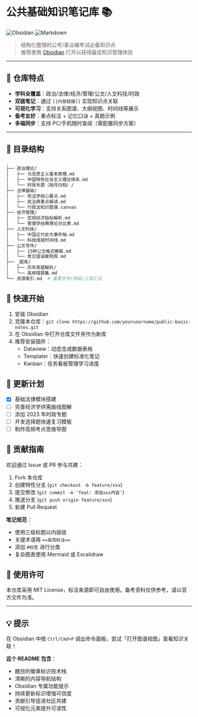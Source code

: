 # 公共基础知识笔记库 📚

![Obsidian](https://img.shields.io/badge/Obsidian-%23483699.svg?style=for-the-badge&logo=obsidian&logoColor=white)
![Markdown](https://img.shields.io/badge/Markdown-%23000000.svg?style=for-the-badge&logo=markdown&logoColor=white)

> 结构化整理的公考/事业编考试必备知识点  
> 推荐使用 [Obsidian](https://obsidian.md/) 打开以获得最佳知识管理体验

---

## 🌟 仓库特点
- **学科全覆盖**：政治/法律/经济/管理/公文/人文科技/时政
- **双链笔记**：通过 `[[内部链接]]` 实现知识点关联
- **可视化学习**：支持关系图谱、大纲视图、时间线等展示
- **备考友好**：重点标注 + 记忆口诀 + 真题示例
- **多端同步**：支持 PC/手机随时查阅（需配置同步方案）

---

## 📂 目录结构
```bash
.
├── 政治理论/
│   ├── 马克思主义基本原理.md
│   ├── 中国特色社会主义理论体系.md
│   └── 时政专题（按月归档）/
├── 法律基础/
│   ├── 宪法学核心要点.md
│   ├── 民法典重点解读.md
│   └── 行政法知识图谱.canvas
├── 经济管理/
│   ├── 宏观经济指标解析.md
│   └── 管理学经典理论对比表.md
├── 人文科技/
│   ├── 中国近代史大事件轴.md
│   └── 科技成就时间线.md
├── 公文写作/
│   ├── 15种公文格式模板.md
│   └── 常见错误案例库.md
├── _题库/
│   ├── 历年真题解析/
│   └── 高频错题集.md
└── 资源索引.md  # 重要文件/网站/工具汇总
```

## 🚀 快速开始
1. 安装 Obsidian
2. 克隆本仓库：`git clone https://github.com/yourusername/public-basic-notes.git`
3. 在 Obsidian 中打开仓库文件夹作为新库
4. 推荐安装插件：
   - Dataview：动态生成数据表格
   - Templater：快速创建标准化笔记
   - Kanban：任务看板管理学习进度

## 🔄 更新计划
- [x] 基础法律模块搭建
- [ ] 完善经济学供需曲线图解
- [ ] 添加 2023 年时政专题
- [ ] 开发选择题快速复习模板
- [ ] 制作高频考点思维导图

## 🤝 贡献指南
欢迎通过 Issue 或 PR 参与共建：
1. Fork 本仓库
2. 创建特性分支 (`git checkout -b feature/xxx`)
3. 提交修改 (`git commit -m 'feat: 添加xxx内容'`)
4. 推送分支 (`git push origin feature/xxx`)
5. 新建 Pull Request

**笔记规范**：
- 使用三级标题以内层级
- 关键术语用 `==高亮标注==`
- 添加 `#标签` 进行分类
- 复杂图表使用 Mermaid 或 Excalidraw

## 📜 使用许可
本仓库采用 MIT License，标注来源即可自由使用。备考资料仅供参考，请以官方文件为准。

---

## 💡 **提示**
在 Obsidian 中按 `Ctrl/Cmd+P` 调出命令面板，尝试「打开图谱视图」查看知识关联！

**这个 README 包含**：
- 醒目的徽章标识技术栈
- 清晰的内容导航结构
- Obsidian 专属功能提示
- 持续更新标识增强可信度
- 贡献引导促进社区共建
- 可视化元素提升可读性

